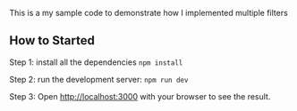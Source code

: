 This is a my sample code to demonstrate how I implemented multiple filters

## How to Started
Step 1:
install all the dependencies
```npm install```

Step 2:
run the development server:
```npm run dev```

Step 3:
Open [http://localhost:3000](http://localhost:3000) with your browser to see the result.
